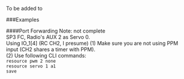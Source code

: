 To be added to

###Examples

####Port Forwarding   Note: not complete   
SP3 FC, Radio's AUX 2 as Servo 0.  
Using IO_1[4] (RC CH2, I presume)
(1) Make sure you are not using PPM input (CH2 shares a timer with PPM).  
(2) Use following CLI commands:  
`resource pwm 2 none`  
`resource servo 1 a1`  
`save`